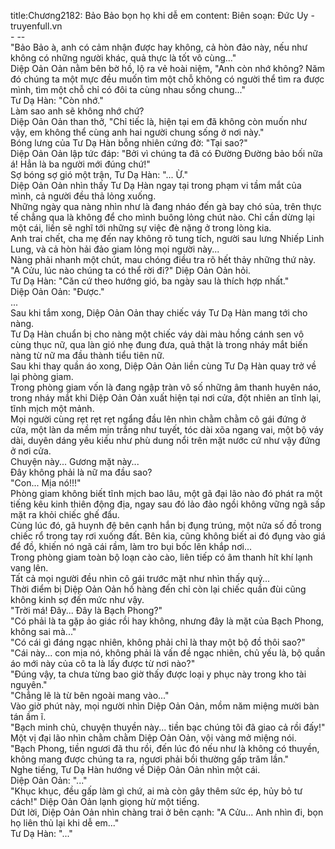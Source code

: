 title:Chương2182: Bảo Bảo bọn họ khi dễ em
content:
Biên soạn: Đức Uy - truyenfull.vn<br>- --<br>"Bảo Bảo à, anh có cảm nhận được hay không, cả hòn đảo này, nếu như không có những người khác, quả thực là tốt vô cùng..."<br>Diệp Oản Oản nằm bên bờ hồ, lộ ra vẻ hoài niệm, "Anh còn nhớ không? Năm đó chúng ta một mực đều muốn tìm một chỗ không có người thể tìm ra được mình, tìm một chỗ chỉ có đôi ta cùng nhau sống chung..."<br>Tư Dạ Hàn: "Còn nhớ."<br>Làm sao anh sẽ không nhớ chứ?<br>Diệp Oản Oản than thở, "Chỉ tiếc là, hiện tại em đã không còn muốn như vậy, em không thể cùng anh hai người chung sống ở nơi này."<br>Bóng lưng của Tư Dạ Hàn bỗng nhiên cứng đờ: "Tại sao?"<br>Diệp Oản Oản lập tức đáp: "Bởi vì chúng ta đã có Đường Đường bảo bối nữa á! Hẳn là ba người mới đúng chứ!"<br>Sợ bóng sợ gió một trận, Tư Dạ Hàn: "... Ừ."<br>Diệp Oản Oản nhìn thấy Tư Dạ Hàn ngay tại trong phạm vi tầm mắt của mình, cả người đều thả lỏng xuống.<br>Những ngày qua nàng nhìn như là đang nháo đến gà bay chó sủa, trên thực tế chẳng qua là không để cho mình buông lỏng chút nào. Chỉ cần dừng lại một cái, liền sẽ nghĩ tới những sự việc đè nặng ở trong lòng kia.<br>Anh trai chết, cha mẹ đến nay không rõ tung tích, người sau lưng Nhiếp Linh Lung, và cả hòn hải đảo giam lỏng mọi người này...<br>Nàng phải nhanh một chút, mau chóng điều tra rõ hết thảy những thứ này.<br>"A Cửu, lúc nào chúng ta có thể rời đi?" Diệp Oản Oản hỏi.<br>Tư Dạ Hàn: "Căn cứ theo hướng gió, ba ngày sau là thích hợp nhất."<br>Diệp Oản Oản: "Được."<br>...<br>Sau khi tắm xong, Diệp Oản Oản thay chiếc váy Tư Dạ Hàn mang tới cho nàng.<br>Tư Dạ Hàn chuẩn bị cho nàng một chiếc váy dài màu hồng cánh sen vô cùng thục nữ, qua làn gió nhẹ đung đưa, quả thật là trong nháy mắt biến nàng từ nữ ma đầu thành tiểu tiên nữ.<br>Sau khi thay quần áo xong, Diệp Oản Oản liền cùng Tư Dạ Hàn quay trở về lại phòng giam.<br>Trong phòng giam vốn là đang ngập tràn vô số những âm thanh huyên náo, trong nháy mắt khi Diệp Oản Oản xuất hiện tại nơi cửa, đột nhiên an tĩnh lại, tĩnh mịch một mảnh.<br>Mọi người cùng rẹt rẹt rẹt ngẩng đầu lên nhìn chằm chằm cô gái đứng ở cửa, một làn da mềm mịn trắng như tuyết, tóc dài xõa ngang vai, một bộ váy dài, duyên dáng yêu kiều như phù dung nổi trên mặt nước cứ như vậy đứng ở nơi cửa.<br>Chuyện này... Gương mặt này...<br>Đây không phải là nữ ma đầu sao?<br>"Con... Mịa nó!!!"<br>Phòng giam không biết tĩnh mịch bao lâu, một gã đại lão nào đó phát ra một tiếng kêu kinh thiên động địa, ngay sau đó lảo đảo ngồi không vững ngã sấp mặt ra khỏi chiếc ghế đẩu.<br>Cùng lúc đó, gã huynh đệ bên cạnh hắn bị đụng trúng, một nửa số đồ trong chiếc rổ trong tay rơi xuống đất. Bên kia, cũng không biết ai đó đụng vào giá để đồ, khiến nó ngã cái rầm, làm tro bụi bốc lên khắp nơi...<br>Trong phòng giam toàn bộ loạn cào cào, liên tiếp có âm thanh hít khí lạnh vang lên.<br>Tất cả mọi người đều nhìn cô gái trước mặt như nhìn thấy quỷ...<br>Thời điểm bị Diệp Oản Oản hố hàng đến chỉ còn lại chiếc quần đùi cũng không kinh sợ đến mức như vậy.<br>"Trời má! Đây... Đây là Bạch Phong?"<br>"Có phải là ta gặp ảo giác rồi hay không, nhưng đây là mặt của Bạch Phong, không sai mà..."<br>"Có cái gì đáng ngạc nhiên, không phải chỉ là thay một bộ đồ thôi sao?"<br>"Cái này... con mịa nó, không phải là vấn đề ngạc nhiên, chủ yếu là, bộ quần áo mới này của cô ta là lấy được từ nơi nào?"<br>"Đúng vậy, ta chưa từng bao giờ thấy được loại y phục này trong kho tài nguyên."<br>"Chẳng lẽ là từ bên ngoài mang vào..."<br>Vào giờ phút này, mọi người nhìn Diệp Oản Oản, mồm năm miệng mười bàn tán ầm ĩ.<br>"Bạch minh chủ, chuyện thuyền này... tiền bạc chúng tôi đã giao cả rồi đấy!"<br>Một vị đại lão nhìn chằm chằm Diệp Oản Oản, vội vàng mở miệng nói.<br>"Bạch Phong, tiền ngươi đã thu rồi, đến lúc đó nếu như là không có thuyền, không mang được chúng ta ra, ngươi phải bồi thường gấp trăm lần."<br>Nghe tiếng, Tư Dạ Hàn hướng về Diệp Oản Oản nhìn một cái.<br>Diệp Oản Oản: "..."<br>"Khục khục, đều gấp làm gì chứ, ai mà còn gây thêm sức ép, hủy bỏ tư cách!" Diệp Oản Oản lạnh giọng hừ một tiếng.<br>Dứt lời, Diệp Oản Oản nhìn chàng trai ở bên cạnh: "A Cửu... Anh nhìn đi, bọn họ liên thủ lại khi dễ em..."<br>Tư Dạ Hàn: "..."